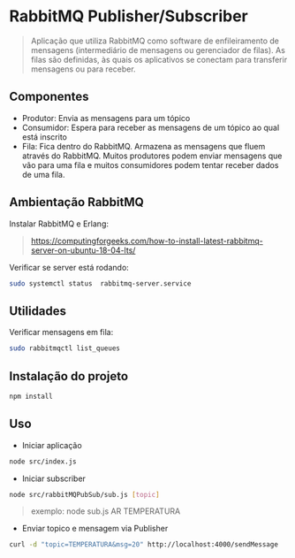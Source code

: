 # RabbitMQ Publisher/Subscriber

>Aplicação que utiliza RabbitMQ como software de enfileiramento de mensagens (intermediário de mensagens ou gerenciador de filas). As filas são definidas, às quais os aplicativos se conectam para transferir mensagens ou para receber.

## Componentes

* Produtor: Envia as mensagens para um tópico
* Consumidor: Espera para receber as mensagens de um tópico ao qual está inscrito
* Fila: Fica dentro do RabbitMQ. Armazena as mensagens que fluem através do RabbitMQ. Muitos produtores podem enviar mensagens que vão para uma fila e muitos consumidores podem tentar receber dados de uma fila.


## Ambientação RabbitMQ

Instalar RabbitMQ e Erlang:

>https://computingforgeeks.com/how-to-install-latest-rabbitmq-server-on-ubuntu-18-04-lts/

Verificar se server está rodando:

```bash
sudo systemctl status  rabbitmq-server.service
```

## Utilidades

Verificar mensagens em fila:

```bash
sudo rabbitmqctl list_queues
```

## Instalação do projeto
```bash
npm install
```

## Uso

* Iniciar aplicação
```bash
node src/index.js 
```

* Iniciar subscriber
```bash
node src/rabbitMQPubSub/sub.js [topic]
```
> exemplo: node sub.js AR TEMPERATURA

* Enviar topico e mensagem via Publisher
```bash
curl -d "topic=TEMPERATURA&msg=20" http://localhost:4000/sendMessage
```

